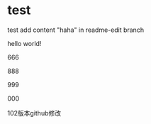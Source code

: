 # test
test
add content "haha" in readme-edit branch

hello world!

666

888

999

000

102版本github修改